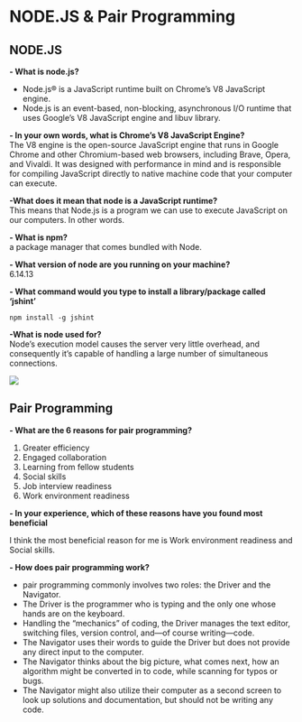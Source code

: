 # NODE.JS & Pair Programming
## NODE.JS

**- What is node.js?**  
- Node.js® is a JavaScript runtime built on Chrome’s V8 JavaScript engine.
- Node.js is an event-based, non-blocking, asynchronous I/O runtime that uses Google’s V8 JavaScript engine and libuv library.


**- In your own words, what is Chrome’s V8 JavaScript Engine?**  
The V8 engine is the open-source JavaScript engine that runs in Google Chrome and other Chromium-based web browsers, including Brave, Opera, and Vivaldi. It was designed with performance in mind and is responsible for compiling JavaScript directly to native machine code that your computer can execute.

**-What does it mean that node is a JavaScript runtime?**  
This means that Node.js is a program we can use to execute JavaScript on our computers. In other words.

**- What is npm?**  
a package manager that comes bundled with Node.

**- What version of node are you running on your machine?**  
6.14.13

**- What command would you type to install a library/package called ‘jshint’**  

`npm install -g jshint`

**-What is node used for?**  
Node’s execution model causes the server very little overhead, and consequently it’s capable of handling a large number of simultaneous connections.

![](https://uploads.sitepoint.com/wp-content/uploads/2012/10/1516152673node_event_loop.png)


## Pair Programming

**- What are the 6 reasons for pair programming?**  
1. Greater efficiency
2. Engaged collaboration
3. Learning from fellow students
4. Social skills
5. Job interview readiness
6. Work environment readiness


**- In your experience, which of these reasons have you found most beneficial**  

I think the most beneficial reason for me is Work environment readiness and Social skills.

**- How does pair programming work?**  
- pair programming commonly involves two roles: the Driver and the Navigator.
- The Driver is the programmer who is typing and the only one whose hands are on the keyboard.
- Handling the “mechanics” of coding, the Driver manages the text editor, switching files, version control, and—of course writing—code.
- The Navigator uses their words to guide the Driver but does not provide any direct input to the computer.
- The Navigator thinks about the big picture, what comes next, how an algorithm might be converted in to code, while scanning for typos or bugs.
- The Navigator might also utilize their computer as a second screen to look up solutions and documentation, but should not be writing any code.

